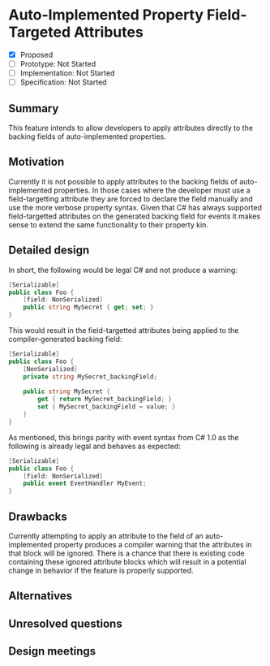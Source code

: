 # Auto-Implemented Property Field-Targeted Attributes

* [x] Proposed
* [ ] Prototype: Not Started
* [ ] Implementation: Not Started
* [ ] Specification: Not Started

## Summary
[summary]: #summary

This feature intends to allow developers to apply attributes directly to the backing fields of auto-implemented properties.

## Motivation
[motivation]: #motivation

Currently it is not possible to apply attributes to the backing fields of auto-implemented properties.  In those cases where the developer must use a field-targetting attribute they are forced to declare the field manually and use the more verbose property syntax.  Given that C# has always supported field-targetted attributes on the generated backing field for events it makes sense to extend the same functionality to their property kin.

## Detailed design
[design]: #detailed-design

In short, the following would be legal C# and not produce a warning:

```cs
[Serializable]
public class Foo {
    [field: NonSerialized]
    public string MySecret { get; set; }
}
```

This would result in the field-targetted attributes being applied to the compiler-generated backing field:

```cs
[Serializable]
public class Foo {
    [NonSerialized]
    private string MySecret_backingField;
    
    public string MySecret {
        get { return MySecret_backingField; }
        set { MySecret_backingField = value; }
    }
}
```

As mentioned, this brings parity with event syntax from C# 1.0 as the following is already legal and behaves as expected:

```cs
[Serializable]
public class Foo {
    [field: NonSerialized]
    public event EventHandler MyEvent;
}
```

## Drawbacks
[drawbacks]: #drawbacks

Currently attempting to apply an attribute to the field of an auto-implemented property produces a compiler warning that the attributes in that block will be ignored.  There is a chance that there is existing code containing these ignored attribute blocks which will result in a potential change in behavior if the feature is properly supported.

## Alternatives
[alternatives]: #alternatives

## Unresolved questions
[unresolved]: #unresolved-questions

## Design meetings


